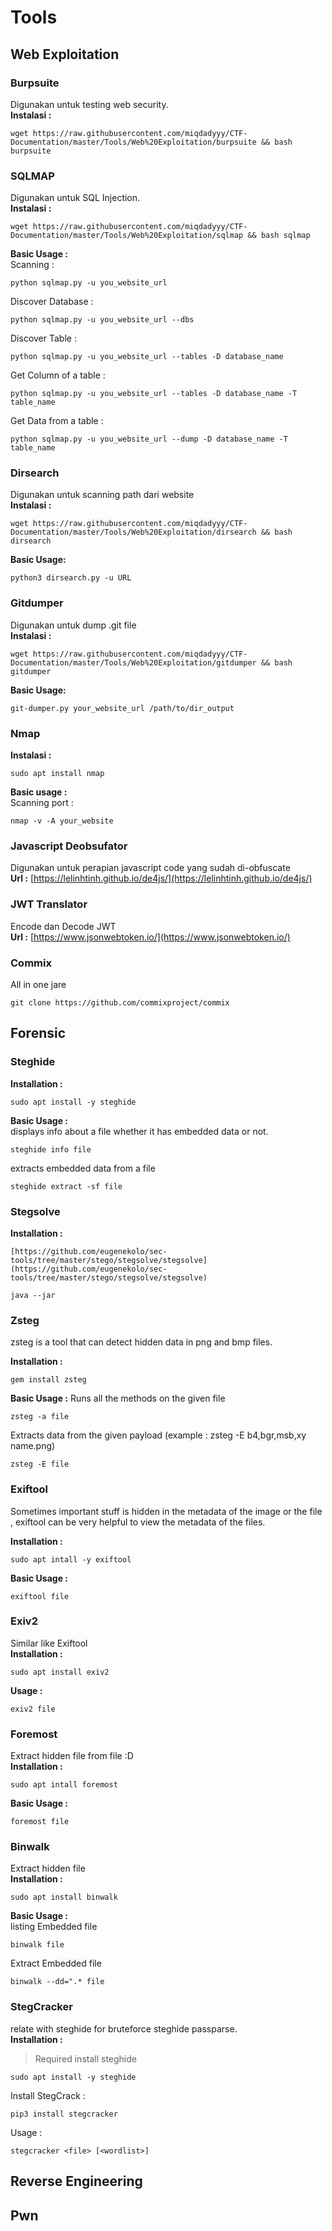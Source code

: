 # Tools
## Web Exploitation
### **Burpsuite**
Digunakan untuk testing web security.  
**Instalasi :**
```
wget https://raw.githubusercontent.com/miqdadyyy/CTF-Documentation/master/Tools/Web%20Exploitation/burpsuite && bash burpsuite
```

### **SQLMAP**  
Digunakan untuk SQL Injection.  
**Instalasi :**
```
wget https://raw.githubusercontent.com/miqdadyyy/CTF-Documentation/master/Tools/Web%20Exploitation/sqlmap && bash sqlmap
```
**Basic Usage :**  
Scanning :
```
python sqlmap.py -u you_website_url
```
Discover Database :
```
python sqlmap.py -u you_website_url --dbs
```
Discover Table :
```
python sqlmap.py -u you_website_url --tables -D database_name
```
Get Column of a table :
```
python sqlmap.py -u you_website_url --tables -D database_name -T table_name
```
Get Data from a table :
```
python sqlmap.py -u you_website_url --dump -D database_name -T table_name
```

### Dirsearch
Digunakan untuk scanning path dari website  
**Instalasi :**
```
wget https://raw.githubusercontent.com/miqdadyyy/CTF-Documentation/master/Tools/Web%20Exploitation/dirsearch && bash dirsearch
```
**Basic Usage:**
```
python3 dirsearch.py -u URL
```

### Gitdumper
Digunakan untuk dump .git file  
**Instalasi :**
```
wget https://raw.githubusercontent.com/miqdadyyy/CTF-Documentation/master/Tools/Web%20Exploitation/gitdumper && bash gitdumper
```
**Basic Usage:**
```
git-dumper.py your_website_url /path/to/dir_output
```

### Nmap
**Instalasi :**
```
sudo apt install nmap
```
**Basic usage :**  
Scanning port :
```
nmap -v -A your_website
```
### Javascript Deobsufator
Digunakan untuk perapian javascript code yang sudah di-obfuscate  
**Url :** [https://lelinhtinh.github.io/de4js/](https://lelinhtinh.github.io/de4js/)

### JWT Translator
Encode dan Decode JWT   
**Url :**
[https://www.jsonwebtoken.io/](https://www.jsonwebtoken.io/)

### Commix
All in one jare
```
git clone https://github.com/commixproject/commix
```

## Forensic

### Steghide  
**Installation :**
```
sudo apt install -y steghide
```
**Basic Usage :**  
displays info about a file whether it has embedded data or not.  
```
steghide info file
```
extracts embedded data from a file
```
steghide extract -sf file
```  
### Stegsolve
**Installation :**
```
[https://github.com/eugenekolo/sec-tools/tree/master/stego/stegsolve/stegsolve](https://github.com/eugenekolo/sec-tools/tree/master/stego/stegsolve/stegsolve)

java --jar
```

### Zsteg
zsteg is a tool that can detect hidden data in png and bmp files.

**Installation :**
```
gem install zsteg
```

**Basic Usage :**
Runs all the methods on the given file
```
zsteg -a file
```
Extracts data from the given payload (example : zsteg -E b4,bgr,msb,xy name.png)
```
zsteg -E file
```

### Exiftool
Sometimes important stuff is hidden in the metadata of the image or the file , exiftool can be very helpful to view the metadata of the files.  

**Installation :**
```
sudo apt intall -y exiftool
```
**Basic Usage :**
```
exiftool file
```

### Exiv2
Similar like Exiftool  
**Installation :**
```
sudo apt install exiv2
```
**Usage :**
```
exiv2 file
```

### Foremost
Extract hidden file from file :D  
**Installation :**
```
sudo apt intall foremost
```
**Basic Usage :**
```
foremost file
```

### Binwalk
Extract hidden file  
**Installation :**
```
sudo apt install binwalk
```
**Basic Usage :**  
listing Embedded file
```
binwalk file
```
Extract Embedded file
```
binwalk --dd=".* file
```

### StegCracker
relate with steghide for bruteforce steghide passparse.  
**Installation :**  
> Required install steghide  

```
sudo apt install -y steghide
```
Install StegCrack :
```
pip3 install stegcracker
```
Usage :
```
stegcracker <file> [<wordlist>]
```

## Reverse Engineering

## Pwn
